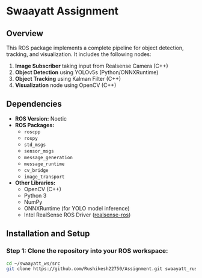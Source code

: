 # Swaayatt Assignment

## Overview
This ROS package implements a complete pipeline for object detection, tracking, and visualization. It includes the following nodes:

1. **Image Subscriber** taking input from Realsense Camera (C++)
2. **Object Detection** using YOLOv5s (Python/ONNXRuntime)
3. **Object Tracking** using Kalman Filter (C++)
4. **Visualization** node using OpenCV (C++)

## Dependencies
- **ROS Version:** Noetic
- **ROS Packages:**
  - `roscpp`
  - `rospy`
  - `std_msgs`
  - `sensor_msgs`
  - `message_generation`
  - `message_runtime`
  - `cv_bridge`
  - `image_transport`
- **Other Libraries:**
  - OpenCV (C++)
  - Python 3
  - NumPy
  - ONNXRuntime (for YOLO model inference)
  - Intel RealSense ROS Driver ([realsense-ros](https://github.com/IntelRealSense/realsense-ros))


## Installation and Setup

### Step 1: Clone the repository into your ROS workspace:
```bash
cd ~/swaayatt_ws/src
git clone https://github.com/Rushikesh22750/Assignment.git swaayatt_rushikesh
